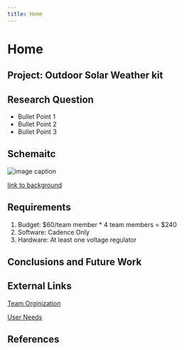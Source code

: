 ```yaml
---
title: Home
---
```


# Home

## Project: Outdoor Solar Weather kit

## Research Question

* Bullet Point 1
* Bullet Point 2
* Bullet Point 3

## Schemaitc

![image caption](https://idealab.asu.edu/assets/images/research/jumper1.png)

[link to background](/background)

## Requirements

1. Budget: $60/team member * 4 team members = $240
1. Software: Cadence Only
1. Hardware: At least one voltage regulator

## Conclusions and Future Work

## External Links

[Team Orginization](https://docs.google.com/document/d/1dDgHLobmDNCYvpNIcSBqIuFN6-r3jtinb6vlm_Ir61o/edit?usp=sharing)

[User Needs](https://docs.google.com/document/d/1VVyhdZB0z5Hwb46n2J9Ux7JTXH81IPGbzrcsyX8NQ50/edit?usp=sharing)


## References
